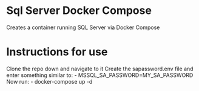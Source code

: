 # Sql Server Docker Compose
Creates a container running SQL Server via Docker Compose


# Instructions for use

Clone the repo down and navigate to it
Create the sapassword.env file and enter something similar to: -
MSSQL_SA_PASSWORD=MY_SA_PASSWORD
Now run: -  docker-compose up -d